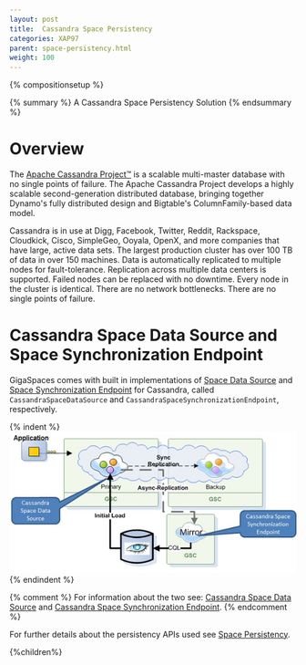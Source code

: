 ```yaml
---
layout: post
title:  Cassandra Space Persistency
categories: XAP97
parent: space-persistency.html
weight: 100
---
```


{% compositionsetup %}

{% summary %} A Cassandra Space Persistency Solution {% endsummary %}

# Overview

The [Apache Cassandra Project™](http://cassandra.apache.org) is a scalable multi-master database with no single points of failure. The Apache Cassandra Project develops a highly scalable second-generation distributed database, bringing together Dynamo's fully distributed design and Bigtable's ColumnFamily-based data model.

Cassandra is in use at Digg, Facebook, Twitter, Reddit, Rackspace, Cloudkick, Cisco, SimpleGeo, Ooyala, OpenX, and more companies that have large, active data sets. The largest production cluster has over 100 TB of data in over 150 machines. Data is automatically replicated to multiple nodes for fault-tolerance. Replication across multiple data centers is supported. Failed nodes can be replaced with no downtime. Every node in the cluster is identical. There are no network bottlenecks. There are no single points of failure.

# Cassandra Space Data Source and Space Synchronization Endpoint

GigaSpaces comes with built in implementations of [Space Data Source](./space-data-source-api.html) and [Space Synchronization Endpoint](./space-synchronization-endpoint-api.html) for Cassandra, called `CassandraSpaceDataSource` and `CassandraSpaceSynchronizationEndpoint`, respectively.

{% indent %}
![CassMirrorNew.jpg](/attachment_files/CassMirrorNew.jpg)
{% endindent %}

{% comment %}
For information about the two see: [Cassandra Space Data Source](./cassandra-space-data-source.html) and [Cassandra Space Synchronization Endpoint](./cassandra-space-synchronization-endpoint.html).
{% endcomment %}

For further details about the persistency APIs used see [Space Persistency](./space-persistency.html).


{%children%}

